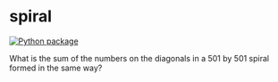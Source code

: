 # spiral

[![Python package](https://github.com/vcu-zhuk/spiral/actions/workflows/pytest.yml/badge.svg)](https://github.com/vcu-zhuk/spiral/actions/workflows/pytest.yml)

What is the sum of the numbers on the diagonals in a 501 by 501 spiral formed in the same way?
